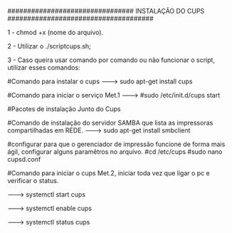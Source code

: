 ################################ INSTALAÇÃO DO CUPS #####################################

1 - chmod +x (nome do arquivo). 

2 - Utilizar o ./scriptcups.sh; 

3 - Caso queira usar comando por comando ou não funcionar o script, utilizar esses comandos:
  
  #Comando para instalar o cups --->
    sudo apt-get install cups

  #Comando para iniciar o serviço Met.1 --->
  #sudo /etc/init.d/cups start

  #Pacotes de instalação Junto do Cups

  #Comando de instalação do servidor SAMBA que lista as impressoras compartilhadas em REDE. --->
    sudo apt-get install smbclient

  #configurar para que o gerenciador de impressão funcione de forma mais ágil, configurar alguns paramêtros no arquivo.
  #cd /etc/cups
  #sudo nano  cupsd.conf

  #Comando para iniciar o cups Met.2, iniciar toda vez que ligar o pc e verificar o status. 
  
   ---> systemctl start cups
    
   ---> systemctl enable cups
    
   ---> systemctl status cups
